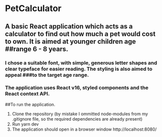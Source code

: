 # PetCalculator

## A basic React application which acts as a calculator to find out how much a pet would cost to own. It is aimed at younger children age ##range 6 - 8 years.
### I chose a suitable font, with simple, generous letter shapes and clear typeface for easier reading. The styling is also aimed to appeal ###to the target age range.
### The application uses React v16, styled components and the React context API.

##To run the application.

1. Clone the repository (by mistake I ommitted node-modules from my .gitignore file, so the required dependencies are already present)
2. Run yarn dev 
3. The application should open in a browser window http://localhost:8080/
